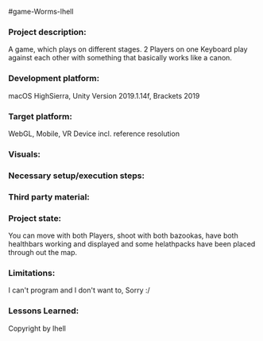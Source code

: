 #game-Worms-lhell

### Project description: 
A game, which plays on different stages. 2 Players on one Keyboard play against each other with something that basically works like a canon.

### Development platform: 
macOS HighSierra, Unity Version 2019.1.14f, Brackets 2019

### Target platform: 
WebGL, Mobile, VR Device incl. reference resolution 

### Visuals: 


### Necessary setup/execution steps: 


### Third party material: 


### Project state: 
You can move with both Players, shoot with both bazookas, have both healthbars working and displayed and some helathpacks have been placed through out the map.


### Limitations: 
I can't program and I don't want to, Sorry :/

### Lessons Learned: 

Copyright by lhell